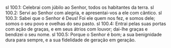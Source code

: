 sl 100.1: Celebrai com júbilo ao Senhor, todos os habitantes da terra.
sl 100.2: Servi ao Senhor com alegria, e apresentai-vos a ele com cântico.
sl 100.3: Sabei que o Senhor é Deus! Foi ele quem nos fez, e somos dele; somos o seu povo e ovelhas do seu pasto.
sl 100.4: Entrai pelas suas portas com ação de graças, e em seus átrios com louvor; dai-lhe graças e bendizei o seu nome.
sl 100.5: Porque o Senhor é bom; a sua benignidade dura para sempre, e a sua fidelidade de geração em geração.
